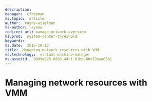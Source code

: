 ```yaml
---
description:  
manager:  cfreeman
ms.topic:  article
author:  rayne-wiselman
ms-author: raynew
redirect_url: manage-network-overview
ms.prod:  system-center-threshold
keywords:  
ms.date:  2016-10-12
title:  Managing network resources with VMM
ms.technology:  virtual-machine-manager
ms.assetid:  80d9a925-0688-44bf-b1bd-60e79baa63a1
---
```


# Managing network resources with VMM
